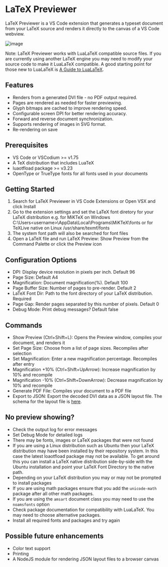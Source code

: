 # LaTeX Previewer

LaTeX Previewer is a VS Code extension that generates a typeset document from your LaTeX source and renders it directly to the canvas of a VS Code webview.

![image](./media/lp.gif)

Note: LaTeX Previewer works with LuaLaTeX compatible source files. If you are currently using another LaTeX engine you may need to modify your source code to make it LuaLaTeX compatible. A good starting point for those new to LuaLaTeX is [A Guide to LuaLaTeX](http://tug.ctan.org/info/luatex/lualatex-doc/lualatex-doc.pdf).

## Features

* Renders from a generated DVI file - no PDF output required.
* Pages are rendered as needed for faster previewing.
* Glyph bitmaps are cached to improve rendering speed.
* Configurable screen DPI for better rendering accuracy.
* Forward and reverse document synchronization.
* Supports rendering of images in SVG format.
* Re-rendering on save

## Prerequisites

* VS Code or VSCodium >= v1.75
* A TeX distribution that includes LuaTeX
* luaotfload package >= v3.23
* OpenType or TrueType fonts for all fonts used in your documents

## Getting Started

1. Search for LaTeX Previewer in VS Code Extensions or Open VSX and click Install
2. Go to the extension settings and set the LaTeX font diretory for your LaTeX distribution e.g. for MiKTeX on Windows C:\Users\<username>\AppData\Local\Programs\MiKTeX\fonts or for TeXLive native on Linux /usr/share/texmf/fonts
3. The system font path will also be searched for font files
4. Open a LaTeX file and run LaTeX Preview: Show Preview from the Command Palette or click the Preview icon

## Configuration Options

* DPI: Display device resolution in pixels per inch. Default 96
* Page Size: Default A4
* Magnification: Document magnification(%). Default 100
* Page Buffer Size: Number of pages to pre-render. Default 2
* LaTeX Font Dir: Path to the font directory of your LaTeX distribution. Required
* Page Gap: Render pages separated by this number of pixels. Default 0
* Debug Mode: Print debug messages? Default false

## Commands

* Show Preview (Ctrl+Shift+L): Opens the Preview window, compiles your document, and renders it
* Set Page Size: Choose from a list of page sizes. Recompiles after selection
* Set Magnification: Enter a new magnification percentage. Recompiles after entry
* Magnification +10% (Ctrl+Shift+UpArrow): Increase magnification by 10% and recompile
* Magnification -10% (Ctrl+Shift+DownArrow): Decrease magnification by 10% and recompile
* Generate PDF File: Compiles your document to a PDF file
* Export to JSON: Export the decoded DVI data as a JSON layout file. The schema for the layout file is [here](https://github.com/matjp/dvi-decode/blob/main/dvi-doc.json).

## No preview showing?

* Check the output log for error messages
* Set Debug Mode for detailed logs
* There may be fonts, images or LaTeX packages that were not found
* If you are using a Linux distribution such as Ubuntu then your LaTeX distribution may have been installed by their repository system. In this case the latest loaotfload package may not be available. To get around this you can install a LaTeX native distribution side-by-side with the Ubuntu installation and point your LaTeX Font Directory to the native path.
* Depending on your LaTeX distribution you may or may not be prompted to install packages
* If you are using math packages ensure that you add the ```unicode-math``` package after all other math packages.
* If you are using the ```amsart``` document class you may need to use the ```noamsfonts``` option
* Check package documentation for compatibility with LuaLaTeX. You may need to choose alternative packages.
* Install all required fonts and packages and try again

## Possible future enhancements

* Color text support
* Printing
* A NodeJS module for rendering JSON layout files to a browser canvas

